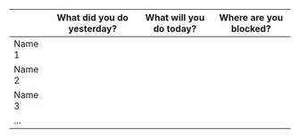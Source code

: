 |         | What did you do yesterday? | What will you do today? | Where are you blocked? |   
|---------|----------------------------|-------------------------|------------------------|
| Name 1 |                             |                         |                        |   
| Name 2 |                             |                         |                        |   
| Name 3 |                             |                         |                        |
| ...    |                             |                         |                        |
